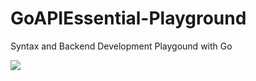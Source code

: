 # GoAPIEssential-Playground
Syntax and Backend Development Playgound with Go

<img src="https://cdn.britannica.com/44/260944-050-7653AA68/go-gopher-go-programming-language-by-google.jpg?w=400&h=300&c=crop" >


